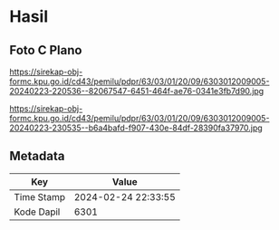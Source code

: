 # Hasil

## Foto C Plano

https://sirekap-obj-formc.kpu.go.id/cd43/pemilu/pdpr/63/03/01/20/09/6303012009005-20240223-220536--82067547-6451-464f-ae76-0341e3fb7d90.jpg

https://sirekap-obj-formc.kpu.go.id/cd43/pemilu/pdpr/63/03/01/20/09/6303012009005-20240223-230535--b6a4bafd-f907-430e-84df-28390fa37970.jpg


## Metadata

| Key        | Value               |
| ---------- | ------------------- |
| Time Stamp | 2024-02-24 22:33:55 |
| Kode Dapil | 6301                |



